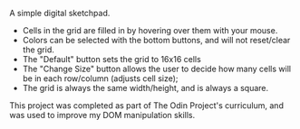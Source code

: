 A simple digital sketchpad. 
 - Cells in the grid are filled in by hovering over them with your mouse.
 - Colors can be selected with the bottom buttons, and will not reset/clear the grid.
 - The "Default" button sets the grid to 16x16 cells
 - The "Change Size" button allows the user to decide how many cells will be in each row/column (adjusts cell size);
 - The grid is always the same width/height, and is always a square.


This project was completed as part of The Odin Project's curriculum, and was used to improve my DOM manipulation skills.
